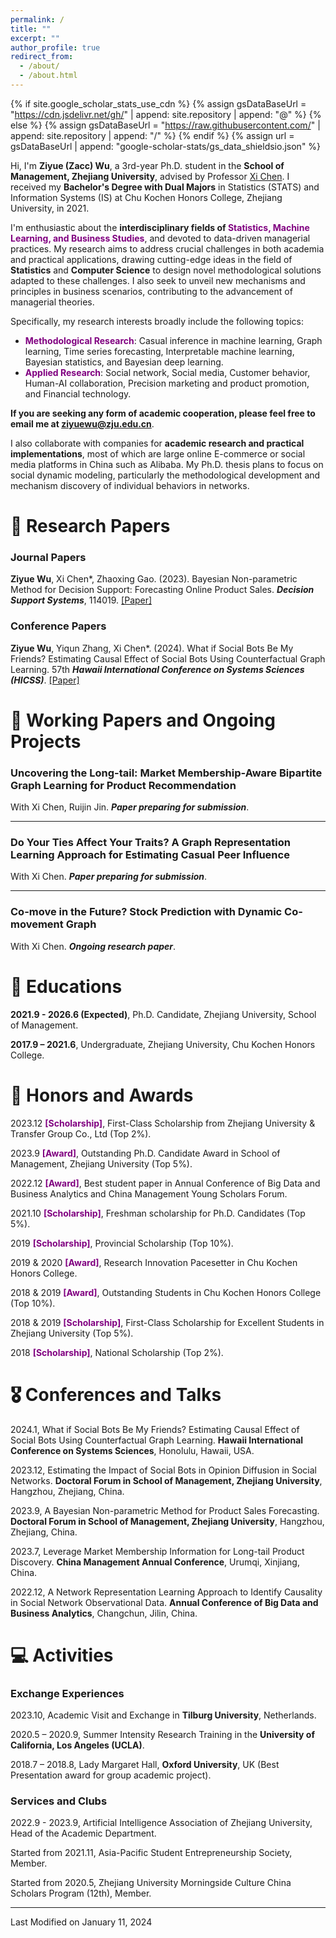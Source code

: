 ```yaml
---
permalink: /
title: ""
excerpt: ""
author_profile: true
redirect_from: 
  - /about/
  - /about.html
---
```


{% if site.google_scholar_stats_use_cdn %}
{% assign gsDataBaseUrl = "https://cdn.jsdelivr.net/gh/" | append: site.repository | append: "@" %}
{% else %}
{% assign gsDataBaseUrl = "https://raw.githubusercontent.com/" | append: site.repository | append: "/" %}
{% endif %}
{% assign url = gsDataBaseUrl | append: "google-scholar-stats/gs_data_shieldsio.json" %}

<span class='anchor' id='about-me'></span>

Hi, I'm **Ziyue (Zacc) Wu**, a 3rd-year Ph.D. student in the **School of Management, Zhejiang University**, advised by Professor [Xi Chen](https://person.zju.edu.cn/chenxi/). I received my **Bachelor's Degree with Dual Majors** in Statistics (STATS) and Information Systems (IS) at Chu Kochen Honors College, Zhejiang University, in 2021.  

I'm enthusiastic about the **interdisciplinary fields of <font color="purple">Statistics, Machine Learning, and Business Studies</font>**, and devoted to data-driven managerial practices. My research aims to address crucial challenges in both academia and practical applications, drawing cutting-edge ideas in the field of **Statistics** and **Computer Science** to design novel methodological solutions adapted to these challenges. I also seek to unveil new mechanisms and principles in business scenarios, contributing to the advancement of managerial theories.

Specifically, my research interests broadly include the following topics:

- **<font color="purple">Methodological Research</font>**: Casual inference in machine learning, Graph learning,
Time series forecasting, Interpretable machine learning, Bayesian statistics, and Bayesian deep learning.
- **<font color="purple">Applied Research</font>**: Social network, Social media, Customer behavior, Human-AI collaboration, Precision marketing and product promotion, and Financial technology.

**If you are seeking any form of academic cooperation, please feel free to email me at <font color="purple">ziyuewu@zju.edu.cn</font>**.

I also collaborate with companies for **academic research and practical implementations**, most of which are large online E-commerce or social media platforms in China such as Alibaba. My Ph.D. thesis plans to focus on social dynamic modeling, particularly the methodological development and mechanism discovery of individual behaviors in networks.



<!-- # 🔥 Ongoing Projects
<div class='paper-box'><div class='paper-box-image'><div><img src='images/r5.png' alt="sym" width="100%"></div></div>
<div class='paper-box-text' markdown="1">

### **Estimating the Effect of Social Bots in Networks Using Counterfactual Graph with Adversarial Learning.**

**<font color="purple">Highlights</font>**
- Examines the impact difference between humans and bots in influencing opinions in social networks. 
- Designs an effective approach to conduct counterfactual inference in networks with graph neural networks and adversarial multitask learning.
- The impact differences between bots and humans are overestimated without considering the underlying homophily.

</div>
</div>


<div class='paper-box'><div class='paper-box-image'><div><img src='images/r6.jpg' alt="sym" width="100%"></div></div>
<div class='paper-box-text' markdown="1">

### **Learning the Shifting Attention: A Novel Framework for Blockbuster Content Prediction.**

**<font color="purple">Highlights</font>**
- An ongoing project with an E-commerce company for conducting content selection and blockbuster prediction.
- Explore the internal and external factors fostering the generation of hotspots from the user attention perspective. 
- Design a theory-driven multivariate time series transfer learning approach to handle the shifting attention and user dynamics.

</div>
</div> -->



# 📝 Research Papers
### **Journal Papers**

**Ziyue Wu**, Xi Chen\*, Zhaoxing Gao. (2023). Bayesian Non-parametric Method for Decision Support: Forecasting Online Product Sales. ***Decision Support Systems***, 114019. [[Paper]](https://doi.org/10.1016/j.dss.2023.114019)

### **Conference Papers**

**Ziyue Wu**, Yiqun Zhang, Xi Chen\*. (2024). What if Social Bots Be My Friends? Estimating Causal Effect of Social Bots Using Counterfactual Graph Learning. 57th ***Hawaii International Conference on Systems Sciences (HICSS)***. [[Paper]](https://scholarspace.manoa.hawaii.edu/items/67acb13c-4e3e-43cd-bbc6-c43fbfdfb4a1)

# 💬 Working Papers and Ongoing Projects

### **Uncovering the Long-tail: Market Membership-Aware Bipartite Graph Learning for Product Recommendation**

With Xi Chen, Ruijin Jin. ***Paper preparing for submission***.

<!-- **<font color="purple">Abstract:</font>** While superstar products may account for the head of sales, long-tail products often provide major profits for retailers. This study focuses on uncovering profitable long-tail products and enhancing product recommendations. One of the key challenges lies in the insufficiency of the sparse interactions to accurately reflect their quality and capture the demand patterns. Furthermore, the superstar effect makes classical interaction-based recommendation algorithms concentrate on popular products and neglect long-tail ones. To this end, we leverage market membership information from the perspective of the product-customer relationship and propose a novel graph representation learning approach that can (1) identify the underlying sub-markets to enrich the information regarding long-tail products, (2) model heterogeneous customer preferences within distinct sub-markets at a finer granularity, and (3) improve customer interaction prediction and product recommendations. Our empirical and synthetic experiments demonstrate the superior prediction performance of our approach. Moreover, we collaborate with a well-known e-commerce platform in China to conduct a field experiment and validate the effectiveness of our approach in real-world large-scale product recommendations, demonstrating the value of market membership information. Our approach also unveils novel product complementarities and corresponding customer groups by analyzing the identified submarkets, providing insights for online retailers. -->

---

### **Do Your Ties Affect Your Traits? A Graph Representation Learning Approach for Estimating Casual Peer Influence**

With Xi Chen. ***Paper preparing for submission***.

<!-- **<font color="purple">Abstract:</font>** Network data such as social relationships supports both theoretical research and practical applications in managerial studies. This study focuses on the challenge of unobservable homophilous sources in social networks, a key factor leading to confounding bias when examining the causal peer influence on individual behaviors. To tackle the issue, studies have attempted to leverage observable network ties to recover information about individual latent traits and control homophily. In this paper, we theoretically prove the insufficiency of structural information (i.e., network topology) and the essential of node contextual information for recovering individual traits in observational networks. Additionally, given the diverse factors influencing tie formation beyond homophily, we demonstrate that researchers should selectively leverage ties formed by endogenous factors. Building on these insights, we introduce CausalDG, a data-driven approach that enables us to (1) recover unobservable homophilous factors by incorporating both structural and contextual information in the absence of node features, and (2) adaptively leverage ties generated by endogenous factors under various network formation mechanisms to enhance the inference of individual latent traits and estimate the causal peer influence. We demonstrate the advantages of CausalDG in reducing the estimation bias of peer influence through extensive simulations. We also illustrate how CausalDG supports better decision-making using empirical networks. Moreover, our application and analysis in a large online social game underscore the capability of CausalDG to compensate for unavailable individual covariates when estimating peer influence. -->

---

### **Co-move in the Future? Stock Prediction with Dynamic Co-movement Graph**

With Xi Chen. ***Ongoing research paper***.

<!-- **<font color="purple">Abstract:</font>** Predicting future outcomes by uncovering transferable historical information in dynamic environments is a significant challenge in information systems research. This study focuses on the prediction of stock movements, a representative scenario characterized by high dynamics and a low signal-to-noise ratio. Existing research suggests that movement patterns of assets, such as stock returns, can be learned from related entities, such as the coordinated movements of other stock prices. However, historical dependency patterns may not persist in the future. Drawing on market signal theory and employing a design science approach, we propose utilizing stock co-movement information as a proxy task for stock price forecasting to distinguish endogenous and exogenous factors behind the observable dependencies and extract information capable of making generalizable forecasts. Our approach effectively handles complex long- and short-term co-movement patterns, outperforming state-of-the-art methods in forecasting stock movements and trading in Chinese stock markets. Our findings show that co-movement information can reveal common risks associated with stocks and possesses significant predictive ability. However, it is crucial to distinguish observable co-movements caused by exogenous shocks, as these patterns often undergo rapid changes. -->


# 📖 Educations
**2021.9 - 2026.6 (Expected)**, Ph.D. Candidate, Zhejiang University, School of Management. 

**2017.9 – 2021.6**, Undergraduate, Zhejiang University, Chu Kochen Honors College. 

# 🎉 Honors and Awards
2023.12 **<font color="purple">[Scholarship]</font>**, First-Class Scholarship from Zhejiang University & Transfer Group Co., Ltd (Top 2%).

2023.9 **<font color="purple">[Award]</font>**, Outstanding Ph.D. Candidate Award in School of Management, Zhejiang University (Top 5%).

2022.12 **<font color="purple">[Award]</font>**, Best student paper in Annual Conference of Big Data and Business Analytics and China Management Young Scholars Forum. 

2021.10 **<font color="purple">[Scholarship]</font>**, Freshman scholarship for Ph.D. Candidates (Top 5%). 

2019 **<font color="purple">[Scholarship]</font>**, Provincial Scholarship (Top 10%). 

2019 & 2020 **<font color="purple">[Award]</font>**, Research Innovation Pacesetter in Chu Kochen Honors College. 

2018 & 2019 **<font color="purple">[Award]</font>**, Outstanding Students in Chu Kochen Honors College (Top 10%). 

2018 & 2019 **<font color="purple">[Scholarship]</font>**, First-Class Scholarship for Excellent Students in Zhejiang University (Top 5%).

2018 **<font color="purple">[Scholarship]</font>**, National Scholarship (Top 2%).

# 🎖 Conferences and Talks
2024.1, What if Social Bots Be My Friends? Estimating Causal Effect of Social Bots Using Counterfactual Graph Learning. **Hawaii International Conference on Systems Sciences**, Honolulu, Hawaii, USA.

2023.12, Estimating the Impact of Social Bots in Opinion Diffusion in Social Networks. **Doctoral Forum in School of Management, Zhejiang University**, Hangzhou, Zhejiang, China.

2023.9, A Bayesian Non-parametric Method for Product Sales Forecasting. **Doctoral Forum in School of Management, Zhejiang University**, Hangzhou, Zhejiang, China.

2023.7, Leverage Market Membership Information for Long-tail Product Discovery. **China Management Annual Conference**, Urumqi, Xinjiang, China.

2022.12, A Network Representation Learning Approach to Identify Causality in Social Network Observational Data. **Annual Conference of Big Data and Business Analytics**, Changchun, Jilin, China.


# 💻 Activities
### **Exchange Experiences**

2023.10, Academic Visit and Exchange in **Tilburg University**, Netherlands.

2020.5 – 2020.9, Summer Intensity Research Training in the **University of California, Los Angeles (UCLA)**.

2018.7 – 2018.8, Lady Margaret Hall, **Oxford University**, UK (Best Presentation award for group academic project).


### **Services and Clubs**

2022.9 - 2023.9, Artificial Intelligence Association of Zhejiang University, Head of the Academic Department.

Started from 2021.11, Asia-Pacific Student Entrepreneurship Society, Member.

Started from 2020.5, Zhejiang University Morningside Culture China Scholars Program (12th), Member.


---

Last Modified on January 11, 2024
